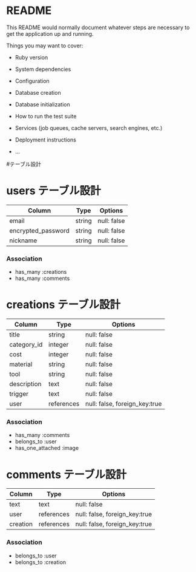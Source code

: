 # README

This README would normally document whatever steps are necessary to get the
application up and running.

Things you may want to cover:

* Ruby version

* System dependencies

* Configuration

* Database creation

* Database initialization

* How to run the test suite

* Services (job queues, cache servers, search engines, etc.)

* Deployment instructions

* ...

#テーブル設計

# users テーブル設計

| Column             | Type   | Options     |
| ------------------ | ------ | ----------- |
| email              | string | null: false |
| encrypted_password | string | null: false |
| nickname           | string | null: false |

### Association

- has_many :creations
- has_many :comments

# creations テーブル設計

| Column      | Type       | Options                       |
| ----------- | ---------- | ----------------------------- |
| title       | string     | null: false                   |
| category_id | integer    | null: false                   |
| cost        | integer    | null: false                   |
| material    | string     | null: false                   |
| tool        | string     | null: false                   |
| description | text       | null: false                   |
| trigger     | text       | null: false                   |
| user        | references | null: false, foreign_key:true |

### Association

- has_many :comments
- belongs_to :user
- has_one_attached :image

# comments テーブル設計

| Column   | Type       | Options                       |
| -------- | ---------- | ----------------------------- |
| text     | text       | null: false                   |
| user     | references | null: false, foreign_key:true |
| creation | references | null: false, foreign_key:true |

### Association

- belongs_to :user
- belongs_to :creation
